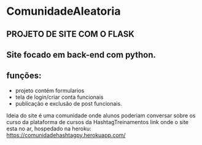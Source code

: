 # ComunidadeAleatoria

## PROJETO DE SITE COM O FLASK

## Site focado em back-end com python.

## funções:
  - projeto contém formularios 
  - tela de login/criar conta funcionais 
  - publicação e exclusão de post funcionais.


Ideia do site é uma comunidade onde alunos poderiam conversar sobre os curso da plataforma de cursos da HashtagTreinamentos
link onde o site esta no ar, hospedado na heroku:
https://comunidadehashtagpy.herokuapp.com/
